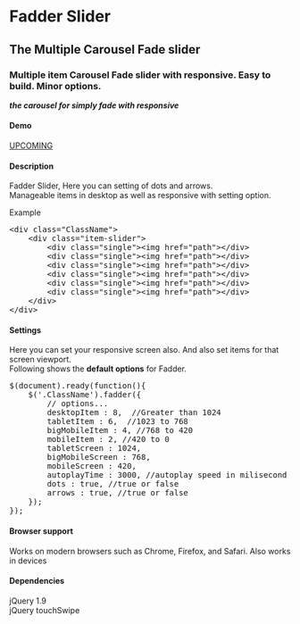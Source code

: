 # Fadder Slider
<h2>The Multiple Carousel Fade slider</h2>
<h3>Multiple item Carousel Fade slider with responsive. Easy to build. Minor options.</h3>
<p><em><strong>the carousel for simply fade with responsive</strong></em></p>
<h4>Demo</h4>
<p><a href="#">UPCOMING</a></p>
<h4>Description</h4>
<p>Fadder Slider, Here you can setting of dots and arrows. <br>Manageable items in desktop as well as responsive with setting option.</p>
<div>
<p>Example</p>
<pre>
&lt;div class="ClassName"&gt;
    &lt;div class="item-slider"&gt;
        &lt;div class="single"&gt;&lt;img href="path"&gt;&lt;/div&gt;
        &lt;div class="single"&gt;&lt;img href="path"&gt;&lt;/div&gt;
        &lt;div class="single"&gt;&lt;img href="path"&gt;&lt;/div&gt;
        &lt;div class="single"&gt;&lt;img href="path"&gt;&lt;/div&gt;
        &lt;div class="single"&gt;&lt;img href="path"&gt;&lt;/div&gt;
        &lt;div class="single"&gt;&lt;img href="path"&gt;&lt;/div&gt;
    &lt;/div&gt;
&lt;/div&gt;
</pre>
</div>
<h4>Settings</h4>
<p>Here you can set your responsive screen also. And also set items for that screen viewport. <br>Following shows the <strong>default options</strong> for Fadder. </p>  </p>
<pre>
$(document).ready(function(){   
    $('.ClassName').fadder({
        // options...
        desktopItem : 8,  //Greater than 1024  
        tabletItem : 6,  //1023 to 768  
        bigMobileItem : 4, //768 to 420  
        mobileItem : 2, //420 to 0  
        tabletScreen : 1024,
        bigMobileScreen : 768,
        mobileScreen : 420,
        autoplayTime : 3000, //autoplay speed in milisecond
        dots : true, //true or false
        arrows : true, //true or false
    }); 
}); 
</pre>
<h4>Browser support</h4>
<p>Works on  modern browsers such as Chrome, Firefox, and Safari. Also works in devices</p>
<h4>Dependencies</h4>
<p>jQuery 1.9 <br> jQuery touchSwipe</p>
